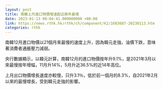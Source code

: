 ```yaml
---
layout: post
title: 南韓上月進口物價增速創近兩年最慢
date: 2023-01-13 08:04:41.000000000 +08:00
link: https://news.rthk.hk/rthk/ch/component/k2/1683687-20230113.htm
categories: rthk
---
```


南韓12月進口物價以21個月來最慢的速度上升，因為韓元走強，油價下跌，意味著消費者通脹壓力減弱。

央行數據顯示，以韓元計算，南韓12月的進口物價按年升9.1%，是2021年3月以來最慢按年增幅，11月升14%，5月升近36.5%的近14年高位。

上月出口物價增長速度亦較慢，只升3.1％，低於前一個月的8.3%，自2021年2月以來的最慢增長，受到韓元走強的影響。

